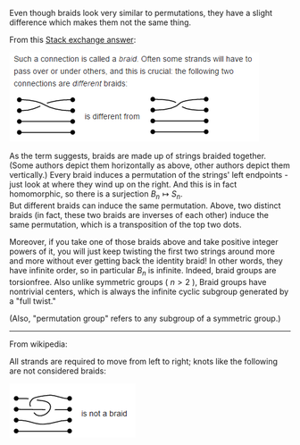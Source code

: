 Even though braids look very similar to permutations, they have a slight difference which makes them not the same thing.

From this [Stack exchange answer](https://math.stackexchange.com/a/1474112):

![](.graphics/2023-04-18-19-04-47.png)

As the term suggests, braids are made up of strings braided together. (Some authors depict them horizontally as above, other authors depict them vertically.) Every braid induces a permutation of the strings' left endpoints - just look at where they wind up on the right. And this is in fact homomorphic, so there is a surjection $B_{n} \mapsto S_{n}$. \
But different braids can induce the same permutation. Above, two distinct braids (in fact, these two braids are inverses of each other) induce the same permutation, which is a transposition of the top two dots.

Moreover, if you take one of those braids above and take positive integer powers of it, you will just keep twisting the first two strings around more and more without ever getting back the identity braid! In other words, they have infinite order, so in particular $B_n$
is infinite. Indeed, braid groups are torsionfree. Also unlike symmetric groups ( $n > 2$ ), Braid groups have nontrivial centers, which is always the infinite cyclic subgroup generated by a "full twist."

(Also, "permutation group" refers to any subgroup of a symmetric group.)

---

From wikipedia:

All strands are required to move from left to right; knots like the following are not considered braids:

![](.graphics/2023-04-18-19-12-44.png)